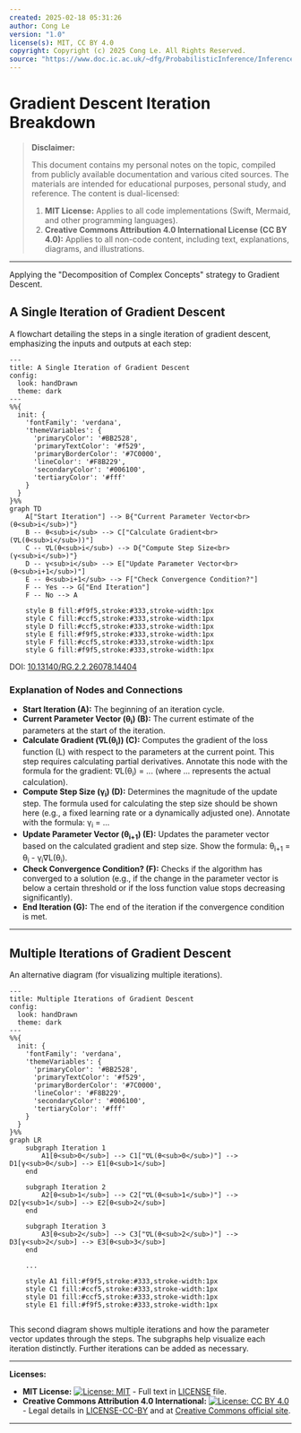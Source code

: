 ```yaml
---
created: 2025-02-18 05:31:26
author: Cong Le
version: "1.0"
license(s): MIT, CC BY 4.0
copyright: Copyright (c) 2025 Cong Le. All Rights Reserved.
source: "https://www.doc.ic.ac.uk/~dfg/ProbabilisticInference/InferenceAndMachineLearningNotes.pdf"
---
```




# Gradient Descent Iteration Breakdown
> **Disclaimer:**
>
> This document contains my personal notes on the topic,
> compiled from publicly available documentation and various cited sources.
> The materials are intended for educational purposes, personal study, and reference.
> The content is dual-licensed:
> 1. **MIT License:** Applies to all code implementations (Swift, Mermaid, and other programming languages).
> 2. **Creative Commons Attribution 4.0 International License (CC BY 4.0):** Applies to all non-code content, including text, explanations, diagrams, and illustrations.
---


Applying the "Decomposition of Complex Concepts" strategy to Gradient Descent.

## A Single Iteration of Gradient Descent

A flowchart detailing the steps in a single iteration of gradient descent, emphasizing the inputs and outputs at each step:

```mermaid
---
title: A Single Iteration of Gradient Descent
config:
  look: handDrawn
  theme: dark
---
%%{
  init: {
    'fontFamily': 'verdana',
    'themeVariables': {
      'primaryColor': '#BB2528',
      'primaryTextColor': '#f529',
      'primaryBorderColor': '#7C0000',
      'lineColor': '#F8B229',
      'secondaryColor': '#006100',
      'tertiaryColor': '#fff'
    }
  }
}%%
graph TD
    A["Start Iteration"] --> B{"Current Parameter Vector<br>(θ<sub>i</sub>)"}
    B -- θ<sub>i</sub> --> C["Calculate Gradient<br>(∇L(θ<sub>i</sub>))"]
    C -- ∇L(θ<sub>i</sub>) --> D{"Compute Step Size<br>(γ<sub>i</sub>)"}
    D -- γ<sub>i</sub> --> E["Update Parameter Vector<br>(θ<sub>i+1</sub>)"]
    E -- θ<sub>i+1</sub> --> F["Check Convergence Condition?"]
    F -- Yes --> G["End Iteration"]
    F -- No --> A

    style B fill:#f9f5,stroke:#333,stroke-width:1px
    style C fill:#ccf5,stroke:#333,stroke-width:1px
    style D fill:#ccf5,stroke:#333,stroke-width:1px
    style E fill:#f9f5,stroke:#333,stroke-width:1px
    style F fill:#ccf5,stroke:#333,stroke-width:1px
    style G fill:#f9f5,stroke:#333,stroke-width:1px

```

DOI: [10.13140/RG.2.2.26078.14404](http://dx.doi.org/10.13140/RG.2.2.26078.14404)



### Explanation of Nodes and Connections

* **Start Iteration (A):** The beginning of an iteration cycle.
* **Current Parameter Vector (θ<sub>i</sub>) (B):** The current estimate of the parameters at the start of the iteration.
* **Calculate Gradient (∇L(θ<sub>i</sub>)) (C):** Computes the gradient of the loss function (L) with respect to the parameters at the current point.  This step requires calculating partial derivatives. Annotate this node with the formula for the gradient: ∇L(θ<sub>i</sub>) = ... (where ... represents the actual calculation).
* **Compute Step Size (γ<sub>i</sub>) (D):** Determines the magnitude of the update step. The formula used for calculating the step size should be shown here (e.g., a fixed learning rate or a dynamically adjusted one).  Annotate with the formula: γ<sub>i</sub> = ...
* **Update Parameter Vector (θ<sub>i+1</sub>) (E):** Updates the parameter vector based on the calculated gradient and step size.  Show the formula: θ<sub>i+1</sub> = θ<sub>i</sub> - γ<sub>i</sub>∇L(θ<sub>i</sub>).
* **Check Convergence Condition? (F):** Checks if the algorithm has converged to a solution (e.g., if the change in the parameter vector is below a certain threshold or if the loss function value stops decreasing significantly).
* **End Iteration (G):** The end of the iteration if the convergence condition is met.

---


## Multiple Iterations of Gradient Descent

An alternative diagram (for visualizing multiple iterations).

```mermaid
---
title: Multiple Iterations of Gradient Descent
config:
  look: handDrawn
  theme: dark
---
%%{
  init: {
    'fontFamily': 'verdana',
    'themeVariables': {
      'primaryColor': '#BB2528',
      'primaryTextColor': '#f529',
      'primaryBorderColor': '#7C0000',
      'lineColor': '#F8B229',
      'secondaryColor': '#006100',
      'tertiaryColor': '#fff'
    }
  }
}%%
graph LR
    subgraph Iteration 1
        A1[θ<sub>0</sub>] --> C1["∇L(θ<sub>0</sub>)"] --> D1[γ<sub>0</sub>] --> E1[θ<sub>1</sub>]
    end

    subgraph Iteration 2
        A2[θ<sub>1</sub>] --> C2["∇L(θ<sub>1</sub>)"] --> D2[γ<sub>1</sub>] --> E2[θ<sub>2</sub>]
    end

    subgraph Iteration 3
        A3[θ<sub>2</sub>] --> C3["∇L(θ<sub>2</sub>)"] --> D3[γ<sub>2</sub>] --> E3[θ<sub>3</sub>]
    end

    ...

    style A1 fill:#f9f5,stroke:#333,stroke-width:1px
    style C1 fill:#ccf5,stroke:#333,stroke-width:1px
    style D1 fill:#ccf5,stroke:#333,stroke-width:1px
    style E1 fill:#f9f5,stroke:#333,stroke-width:1px
    
```


This second diagram shows multiple iterations and how the parameter vector updates through the steps.  The subgraphs help visualize each iteration distinctly.  Further iterations can be added as necessary.



---
**Licenses:**

- **MIT License:**  [![License: MIT](https://img.shields.io/badge/License-MIT-yellow.svg)](LICENSE) - Full text in [LICENSE](LICENSE) file.
- **Creative Commons Attribution 4.0 International:** [![License: CC BY 4.0](https://licensebuttons.net/l/by/4.0/88x31.png)](LICENSE-CC-BY) - Legal details in [LICENSE-CC-BY](LICENSE-CC-BY) and at [Creative Commons official site](http://creativecommons.org/licenses/by/4.0/).

---